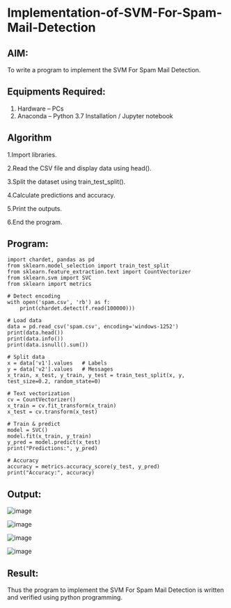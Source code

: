 # Implementation-of-SVM-For-Spam-Mail-Detection

## AIM:
To write a program to implement the SVM For Spam Mail Detection.

## Equipments Required:
1. Hardware – PCs
2. Anaconda – Python 3.7 Installation / Jupyter notebook

## Algorithm
1.Import libraries.

2.Read the CSV file and display data using head().

3.Split the dataset using train_test_split().

4.Calculate predictions and accuracy.

5.Print the outputs.

6.End the program.
## Program:

```
import chardet, pandas as pd
from sklearn.model_selection import train_test_split
from sklearn.feature_extraction.text import CountVectorizer
from sklearn.svm import SVC
from sklearn import metrics

# Detect encoding
with open('spam.csv', 'rb') as f:
    print(chardet.detect(f.read(100000)))
```
```
# Load data
data = pd.read_csv('spam.csv', encoding='windows-1252')
print(data.head())
print(data.info())
print(data.isnull().sum())
```

```
# Split data
x = data['v1'].values   # Labels
y = data['v2'].values   # Messages
x_train, x_test, y_train, y_test = train_test_split(x, y, test_size=0.2, random_state=0)

# Text vectorization
cv = CountVectorizer()
x_train = cv.fit_transform(x_train)
x_test = cv.transform(x_test)

# Train & predict
model = SVC()
model.fit(x_train, y_train)
y_pred = model.predict(x_test)
print("Predictions:", y_pred)
```

```
# Accuracy
accuracy = metrics.accuracy_score(y_test, y_pred)
print("Accuracy:", accuracy)
```


## Output:

![image](https://github.com/user-attachments/assets/52c8e036-b66d-4eb8-987c-3e382a47653c)

![image](https://github.com/user-attachments/assets/b956fd3f-2066-41b4-b159-ed3622aa3c77)




![image](https://github.com/user-attachments/assets/85b815ab-ad1e-425d-b6c2-f47c6a86f5b0)



![image](https://github.com/user-attachments/assets/abac8205-3b43-42cf-9e48-eeb47e645f2d)


## Result:
Thus the program to implement the SVM For Spam Mail Detection is written and verified using python programming.
